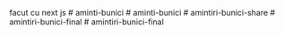 facut cu next js
#   a m i n t i - b u n i c i  
 #   a m i n t i - b u n i c i  
 #   a m i n t i r i - b u n i c i - s h a r e  
 #   a m i n t i r i - b u n i c i - f i n a l  
 #   a m i n t i r i - b u n i c i - f i n a l  
 